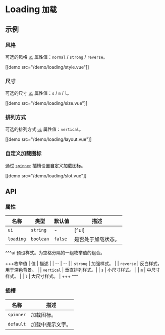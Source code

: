 # Loading <small>加载</small>

## 示例

### 风格

可选的风格 [`ui`](#props-ui) 属性值：`normal` / `strong` / `reverse`。

[[demo src="/demo/loading/style.vue"]]

### 尺寸

可选的尺寸 [`ui`](#props-ui) 属性值：`s` / `m` / `l`。

[[demo src="/demo/loading/size.vue"]]

### 排列方式

可选的排列方式 [`ui`](#props-ui) 属性值：`vertical`。

[[demo src="/demo/loading/layout.vue"]]

### 自定义加载图标

通过 [`spinner`](#slots-spinner) 插槽设置自定义加载图标。

[[demo src="/demo/loading/slot.vue"]]

## API

### 属性

| 名称 | 类型 | 默认值 | 描述 |
| -- | -- | -- | -- |
| ``ui`` | `string` | - | [^ui] |
| ``loading`` | `boolean` | `false` | 是否处于加载状态。 |

^^^ui
预设样式。为空格分隔的一组枚举值的组合。

+++枚举值
| 值 | 描述 |
| -- | -- |
| `strong` | 加强样式。 |
| `reverse` | 反白样式，用于深色背景。 |
| `vertical` | 垂直排列样式。|
| `s` | 小尺寸样式。 |
| `m` | 中尺寸样式。 |
| `l` | 大尺寸样式。 |
+++
^^^

### 插槽

| 名称 | 描述 |
| -- | -- |
| ``spinner`` | 加载图标。 |
| ``default`` | 加载中提示文字。 |
